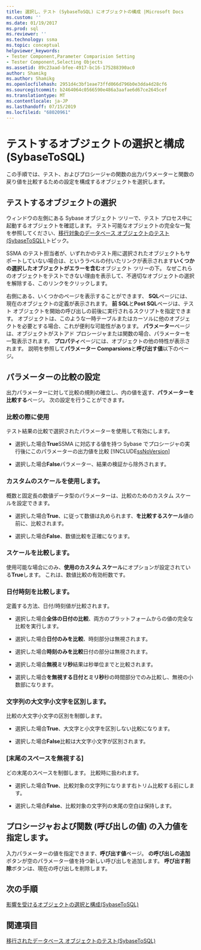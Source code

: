```yaml
---
title: 選択し、テスト (SybaseToSQL) にオブジェクトの構成 |Microsoft Docs
ms.custom: ''
ms.date: 01/19/2017
ms.prod: sql
ms.reviewer: ''
ms.technology: ssma
ms.topic: conceptual
helpviewer_keywords:
- Tester Component,Parameter Comparision Setting
- Tester Component,Selecting Objects
ms.assetid: 89c23aad-bfee-4917-bc16-175288390ac0
author: Shamikg
ms.author: Shamikg
ms.openlocfilehash: 2951d4c3bf1eae73ffd066d796b0e3dda4d28cf6
ms.sourcegitcommit: b2464064c0566590e486a3aafae6d67ce2645cef
ms.translationtype: MT
ms.contentlocale: ja-JP
ms.lasthandoff: 07/15/2019
ms.locfileid: "68020961"
---
```

# <a name="selecting-and-configuring-objects-to-test-sybasetosql"></a>テストするオブジェクトの選択と構成 (SybaseToSQL)
この手順では、テスト、およびプロシージャの関数の出力パラメーターと関数の戻り値を比較するための設定を構成するオブジェクトを選択します。  
  
## <a name="selection-of-objects-to-test"></a>テストするオブジェクトの選択  
ウィンドウの左側にある Sybase オブジェクト ツリーで、テスト プロセス中に起動するオブジェクトを確認します。 テスト可能なオブジェクトの完全な一覧を参照してください、[移行対象のデータベース オブジェクトのテスト&#40;SybaseToSQL&#41; ](../../ssma/sybase/testing-migrated-database-objects-sybasetosql.md)トピック。  
  
SSMA のテスト担当者が、いずれかのテスト用に選択されたオブジェクトもサポートしていない場合は、というラベルの付いたリンクが表示されます**いくつかの選択したオブジェクトがエラーを含む**オブジェクト ツリーの下。 なぜこれらのオブジェクトをテストできない理由を表示して、不適切なオブジェクトの選択を解除する、このリンクをクリックします。  
  
右側にある、いくつかのページを表示することができます、 **SQL**ページには、現在のオブジェクトの定義が表示されます。 **前 SQL**と**Post SQL**ページは、テスト オブジェクトを開始の呼び出しの前後に実行されるスクリプトを指定できます。 オブジェクトは、このような一時テーブルまたはカーソルに他のオブジェクトを必要とする場合、これが便利な可能性があります。 **パラメーター**ページは、オブジェクトがストアド プロシージャまたは関数の場合、パラメーターを一覧表示されます。 **プロパティ**ページには、オブジェクトの他の特性が表示されます。 説明を参照して**パラメーター Comparsions**と**呼び出す値**以下のページ。  
  
## <a name="parameter-comparison-settings"></a>パラメーターの比較の設定  
出力パラメーターに対して比較の規則の確立し、内の値を返す、**パラメーターを比較する**ページ。 次の設定を行うことができます。  
  
### <a name="use-during-comparisons"></a>比較の際に使用  
テスト結果の比較で選択されたパラメーターを使用して有効にします。  
  
-   選択した場合**True**SSMA に対応する値を持つ Sybase でプロシージャの実行後にこのパラメーターの出力値を比較 [!INCLUDE[ssNoVersion](../../includes/ssnoversion-md.md)]  
  
-   選択した場合**False**パラメーター、結果の検証から除外されます。  
  
### <a name="use-custom-scale"></a>カスタムのスケールを使用します。  
概数と固定長の数値データ型のパラメーターは、比較のためのカスタム スケールを設定できます。  
  
-   選択した場合**True**、に従って数値は丸められます、**を比較するスケール**値の前に、比較されます。  
  
-   選択した場合**False**、数値比較を正確になります。  
  
### <a name="comparing-scale"></a>スケールを比較します。  
使用可能な場合にのみ、**使用のカスタム スケール**にオプションが設定されている**True**します。 これは、数値比較の有効桁数です。  
  
### <a name="date-time-comparing"></a>日付時刻を比較します。  
定義する方法、日付/時刻値が比較されます。  
  
-   選択した場合**全体の日付の比較**、両方のプラットフォームからの値の完全な比較を実行します。  
  
-   選択した場合**日付のみを比較**、時刻部分は無視されます。  
  
-   選択した場合**時刻のみを比較**日付の部分は無視されます。  
  
-   選択した場合**無視ミリ秒**結果は秒単位までと比較されます。  
  
-   選択した場合**を無視する日付とミリ秒**秒の時間部分でのみ比較し、無視の小数部になります。  
  
### <a name="ignore-strings-case"></a>文字列の大文字小文字を区別します。  
比較の大文字小文字の区別を制御します。  
  
-   選択した場合**True**、大文字と小文字を区別しない比較になります。  
  
-   選択した場合**False**比較は大文字小文字が区別されます。  
  
### <a name="ignore-trailing-spaces"></a>[末尾のスペースを無視する]  
どの末尾のスペースを制御します。 比較時に扱われます。  
  
-   選択した場合**True**、比較対象の文字列になります右トリム比較する前にします。  
  
-   選択した場合**False**、比較対象の文字列の末尾の空白は保持します。  
  
## <a name="specify-input-values-for-procedures-and-functions-call-values"></a>プロシージャおよび関数 (呼び出しの値) の入力値を指定します。  
入力パラメーターの値を指定できます、**呼び出す値**ページ。 **の呼び出しの追加**ボタンが空のパラメーター値を持つ新しい呼び出しを追加します。 **呼び出す削除**ボタンは、現在の呼び出しを削除します。  
  
## <a name="next-step"></a>次の手順  
[影響を受けるオブジェクトの選択と構成&#40;SybaseToSQL&#41;](../../ssma/sybase/selecting-and-configuring-affected-objects-sybasetosql.md)  
  
## <a name="see-also"></a>関連項目  
[移行されたデータベース オブジェクトのテスト&#40;SybaseToSQL&#41;](../../ssma/sybase/testing-migrated-database-objects-sybasetosql.md)  
  
